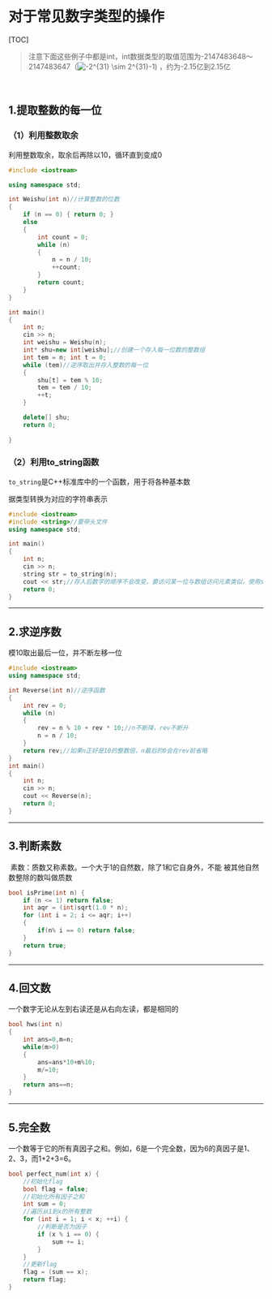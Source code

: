 # 对于常见数字类型的操作

[TOC]

> 注意下面这些例子中都是int，int数据类型的取值范围为-2147483648～2147483647（![-2^{31} \sim 2^{31}-1](https://latex.csdn.net/eq?-2%5E%7B31%7D%20%5Csim%202%5E%7B31%7D-1)) ，约为-2.15亿到2.15亿

​	

## 1.提取整数的每一位

### （1）利用整数取余

利用整数取余，取余后再除以10，循环直到变成0

```cpp
#include <iostream>

using namespace std;	

int Weishu(int n)//计算整数的位数
{
	if (n == 0) { return 0; }
	else
	{	
		int count = 0;
		while (n)
		{
			n = n / 10;
			++count;
		}
		return count;
	}
}

int main()
{
	int n;
	cin >> n;
	int weishu = Weishu(n);
	int* shu=new int[weishu];//创建一个存入每一位数的整数组
	int tem = n; int t = 0;
	while (tem)//逆序取出并存入整数的每一位
	{
		shu[t] = tem % 10;
		tem = tem / 10;
		++t;
	}

	delete[] shu;
	return 0;
	
}
```

### （2）利用to_string函数

`to_string`是C++标准库中的一个函数，用于将各种基本数			

据类型转换为对应的字符串表示

```cpp
#include <iostream>
#include <string>//要带头文件
using namespace std;	

int main()
{
	int n;
	cin >> n;
	string str = to_string(n);
	cout << str;//存入后数字的顺序不会改变，要访问某一位与数组访问元素类似，使用str[i]
	return 0;
}
```

---

## 2.求逆序数

模10取出最后一位，并不断左移一位

```cpp
#include <iostream>
using namespace std;	

int Reverse(int n)//逆序函数
{
	int rev = 0;
	while (n)
	{
		rev = n % 10 + rev * 10;//n不断降，rev不断升
		n = n / 10;
	}
	return rev;//如果n正好是10的整数倍，n最后的0会在rev前省略
}
int main()
{
	int n;
	cin >> n;
	cout << Reverse(n);
	return 0;
}
```

----

## 3.判断素数

​		素数：质数又称素数。一个大于1的自然数，除了1和它自身外，不能		被其他自然数整除的数叫做质数

```cpp
bool isPrime(int n) {
	if (n <= 1) return false;
	int aqr = (int)sqrt(1.0 * n);
	for (int i = 2; i <= aqr; i++)
	{
		if(n% i == 0) return false;
	}
	return true;
}
```

----

## 4.回文数

一个数字无论从左到右读还是从右向左读，都是相同的

```cpp
bool hws(int n)
{
	int ans=0,m=n;
	while(m>0)
	{
		ans=ans*10+m%10;
		m/=10;
	}
	return ans==n;
}
```

---

## 5.完全数

一个数等于它的所有真因子之和。例如，6是一个完全数，因为6的真因子是1、2、3，而1+2+3=6。

```cpp
bool perfect_num(int x) {
	//初始化flag
	bool flag = false;
	//初始化所有因子之和
	int sum = 0;
	//遍历从1到x的所有整数
	for (int i = 1; i < x; ++i) {
		//判断是否为因子
		if (x % i == 0) {
			sum += i;
		}
	}
	//更新flag
	flag = (sum == x);
	return flag;
}
```

